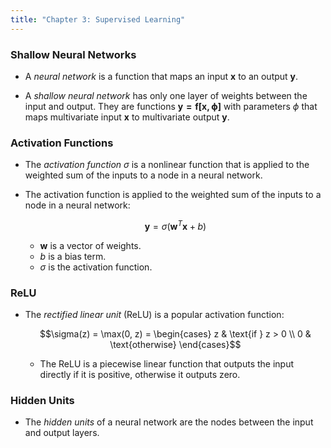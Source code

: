 ```yaml
---
title: "Chapter 3: Supervised Learning"
---
```


### Shallow Neural Networks

- A _neural network_ is a function that maps an input $\mathbf{x}$ to an output $\mathbf{y}$.

- A _shallow neural network_ has only one layer of weights between the input and output. They are functions $\mathbf{y=f[x,\phi]}$ with parameters $\phi$ that maps multivariate input $\mathbf{x}$ to multivariate output $\mathbf{y}$.

### Activation Functions

- The _activation function_ $\sigma$ is a nonlinear function that is applied to the weighted sum of the inputs to a node in a neural network.

- The activation function is applied to the weighted sum of the inputs to a node in a neural network:

  $$\mathbf{y} = \sigma(\mathbf{w}^T\mathbf{x} + b)$$

  - $\mathbf{w}$ is a vector of weights.
  - $b$ is a bias term.
  - $\sigma$ is the activation function.

### ReLU

- The _rectified linear unit_ (ReLU) is a popular activation function:

  $$\sigma(z) = \max(0, z) = \begin{cases} z & \text{if } z > 0 \\ 0 & \text{otherwise} \end{cases}$$

  - The ReLU is a piecewise linear function that outputs the input directly if it is positive, otherwise it outputs zero.

### Hidden Units

- The _hidden units_ of a neural network are the nodes between the input and output layers.

